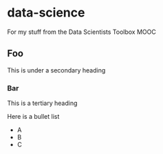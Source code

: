 data-science
============

For my stuff from the Data Scientists Toolbox MOOC

## Foo
This is under a secondary heading

### Bar
This is a tertiary heading

Here is a bullet list
* A
* B
* C
